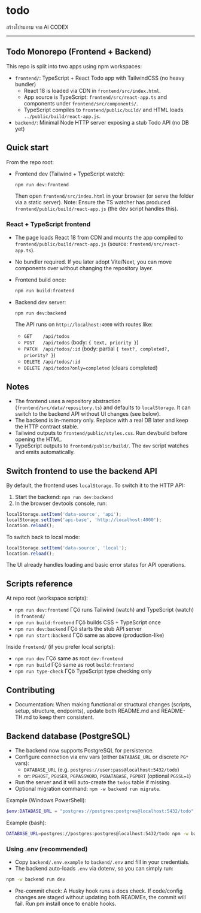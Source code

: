 ﻿# todo
สร้างโปรแกรม จาก Ai CODEX

---

## Todo Monorepo (Frontend + Backend)

This repo is split into two apps using npm workspaces:

- `frontend/`: TypeScript + React Todo app with TailwindCSS (no heavy bundler)
  - React 18 is loaded via CDN in `frontend/src/index.html`.
  - App source is TypeScript: `frontend/src/react-app.ts` and components under `frontend/src/components/`.
  - TypeScript compiles to `frontend/public/build/` and HTML loads `../public/build/react-app.js`.
- `backend/`: Minimal Node HTTP server exposing a stub Todo API (no DB yet)

## Quick start

From the repo root:

- Frontend dev (Tailwind + TypeScript watch):

  ```bash
  npm run dev:frontend
  ```

  Then open `frontend/src/index.html` in your browser (or serve the folder via a static server).
  Note: Ensure the TS watcher has produced `frontend/public/build/react-app.js` (the dev script handles this).

### React + TypeScript frontend

- The page loads React 18 from CDN and mounts the app compiled to `frontend/public/build/react-app.js` (source: `frontend/src/react-app.ts`).
- No bundler required. If you later adopt Vite/Next, you can move components over without changing the repository layer.

- Frontend build once:

  ```bash
  npm run build:frontend
  ```

- Backend dev server:

  ```bash
  npm run dev:backend
  ```

  The API runs on `http://localhost:4000` with routes like:

  - `GET    /api/todos`
  - `POST   /api/todos`        (body: `{ text, priority }`)
  - `PATCH  /api/todos/:id`    (body: partial `{ text?, completed?, priority? }`)
  - `DELETE /api/todos/:id`
  - `DELETE /api/todos?only=completed` (clears completed)

## Notes

- The frontend uses a repository abstraction (`frontend/src/data/repository.ts`) and defaults to `localStorage`. It can switch to the backend API without UI changes (see below).
- The backend is in-memory only. Replace with a real DB later and keep the HTTP contract stable.
- Tailwind outputs to `frontend/public/styles.css`. Run dev/build before opening the HTML.
 - TypeScript outputs to `frontend/public/build/`. The `dev` script watches and emits automatically.

## Switch frontend to use the backend API

By default, the frontend uses `localStorage`. To switch it to the HTTP API:

1) Start the backend: `npm run dev:backend`
2) In the browser devtools console, run:

```js
localStorage.setItem('data-source', 'api');
localStorage.setItem('api-base', 'http://localhost:4000');
location.reload();
```

To switch back to local mode:

```js
localStorage.setItem('data-source', 'local');
location.reload();
```

The UI already handles loading and basic error states for API operations.

## Scripts reference

At repo root (workspace scripts):

- `npm run dev:frontend` ΓÇö runs Tailwind (watch) and TypeScript (watch) in `frontend/`
- `npm run build:frontend` ΓÇö builds CSS + TypeScript once
- `npm run dev:backend` ΓÇö starts the stub API server
- `npm run start:backend` ΓÇö same as above (production-like)

Inside `frontend/` (if you prefer local scripts):

- `npm run dev` ΓÇö same as root `dev:frontend`
- `npm run build` ΓÇö same as root `build:frontend`
- `npm run type-check` ΓÇö TypeScript type checking only


## Contributing

- Documentation: When making functional or structural changes (scripts, setup, structure, endpoints), update both README.md and README-TH.md to keep them consistent.
## Backend database (PostgreSQL)

- The backend now supports PostgreSQL for persistence.
- Configure connection via env vars (either `DATABASE_URL` or discrete `PG*` vars):
  - `DATABASE_URL` (e.g. `postgres://user:pass@localhost:5432/todo`)
  - or: `PGHOST`, `PGUSER`, `PGPASSWORD`, `PGDATABASE`, `PGPORT` (optional `PGSSL=1`)
- Run the server and it will auto-create the `todos` table if missing.
- Optional migration command: `npm -w backend run migrate`.

Example (Windows PowerShell):

```powershell
$env:DATABASE_URL = "postgres://postgres:postgres@localhost:5432/todo"; npm -w backend run dev
```

Example (bash):

```bash
DATABASE_URL=postgres://postgres:postgres@localhost:5432/todo npm -w backend run dev
```

### Using .env (recommended)

- Copy `backend/.env.example` to `backend/.env` and fill in your credentials.
- The backend auto-loads `.env` via dotenv, so you can simply run:

```bash
npm -w backend run dev
```


- Pre-commit check: A Husky hook runs a docs check. If code/config changes are staged without updating both READMEs, the commit will fail. Run 
pm install once to enable hooks.


